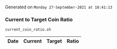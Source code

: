 Generated on `Monday 27-September-2021 at 18:41:13`

### Current to Target Coin Ratio
`current_coin_ratio.sh`

Date|Current|Target|Ratio
---|---|---|---
